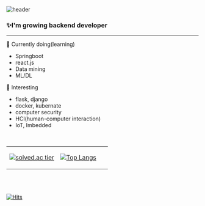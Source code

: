 
![header](https://capsule-render.vercel.app/api?type=transparent&color=auto&height=300&section=header&text=seongkyu%20lim&fontSize=90)

<h3>✨I'm growing backend developer</h3>

---------

🔭 Currently doing(learning)
- Springboot
- react.js
- Data mining
- ML/DL

🌱 Interesting
- flask, django
- docker, kubernate
- computer security
- HCI(human-computer interaction)
- IoT, Imbedded

<!--
**seongkyu-lim/seongkyu-lim** is a ✨ _special_ ✨ repository because its `README.md` (this file) appears on your GitHub profile.

Here are some ideas to get you started:

- 🔭 I’m currently working on ...
- 🌱 I’m currently learning ...
- 👯 I’m looking to collaborate on ...
- 🤔 I’m looking for help with ...
- 💬 Ask me about ...
- 📫 How to reach me: ...
- 😄 Pronouns: ...
- ⚡ Fun fact: ...
-->


<br/>

<table><tr><td valign="top" width="50%">

[![solved.ac tier](http://mazassumnida.wtf/api/v2/generate_badge?boj=sglim9607)](https://solved.ac/sglim9607)

</td><td valign="top" width="50%">

[![Top Langs](https://github-readme-stats.vercel.app/api/top-langs/?username=seongkyu-lim&layout=compact)](https://github.com/seongkyu-lim/github-readme-stats)

</td></tr></table>  

<br/> 

<br/>

[![Hits](https://hits.seeyoufarm.com/api/count/incr/badge.svg?url=https%3A%2F%2Fgithub.com%2Fseongkyu-lim%2F&count_bg=%23000000&title_bg=%23000000&icon=&icon_color=%23E7E7E7&title=hits&edge_flat=false)](https://hits.seeyoufarm.com)
